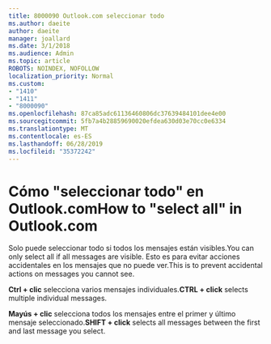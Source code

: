 ```yaml
---
title: 8000090 Outlook.com seleccionar todo
ms.author: daeite
author: daeite
manager: joallard
ms.date: 3/1/2018
ms.audience: Admin
ms.topic: article
ROBOTS: NOINDEX, NOFOLLOW
localization_priority: Normal
ms.custom:
- "1410"
- "1411"
- "8000090"
ms.openlocfilehash: 87ca85adc61136460806dc37639484101dee4e00
ms.sourcegitcommit: 5fb7a4b28859690020efdea630d03e70cc0e6334
ms.translationtype: MT
ms.contentlocale: es-ES
ms.lasthandoff: 06/28/2019
ms.locfileid: "35372242"
---
```

# <a name="how-to-select-all-in-outlookcom"></a><span data-ttu-id="8f1a9-102">Cómo "seleccionar todo" en Outlook.com</span><span class="sxs-lookup"><span data-stu-id="8f1a9-102">How to "select all" in Outlook.com</span></span>

<span data-ttu-id="8f1a9-103">Solo puede seleccionar todo si todos los mensajes están visibles.</span><span class="sxs-lookup"><span data-stu-id="8f1a9-103">You can only select all if all messages are visible.</span></span> <span data-ttu-id="8f1a9-104">Esto es para evitar acciones accidentales en los mensajes que no puede ver.</span><span class="sxs-lookup"><span data-stu-id="8f1a9-104">This is to prevent accidental actions on messages you cannot see.</span></span>

<span data-ttu-id="8f1a9-105">**Ctrl + clic** selecciona varios mensajes individuales.</span><span class="sxs-lookup"><span data-stu-id="8f1a9-105">**CTRL + click** selects multiple individual messages.</span></span>

<span data-ttu-id="8f1a9-106">**Mayús + clic** selecciona todos los mensajes entre el primer y último mensaje seleccionado.</span><span class="sxs-lookup"><span data-stu-id="8f1a9-106">**SHIFT + click** selects all messages between the first and last message you select.</span></span>